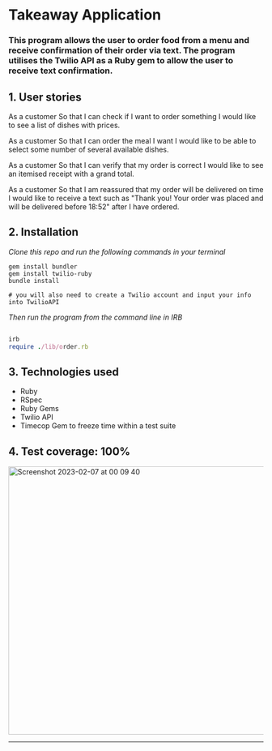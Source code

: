 # Takeaway Application

### This program allows the user to order food from a menu and receive confirmation of their order via text. The program utilises the Twilio API as a Ruby gem to allow the user to receive text confirmation.

## 1. User stories

As a customer
So that I can check if I want to order something
I would like to see a list of dishes with prices.

As a customer
So that I can order the meal I want
I would like to be able to select some number of several available dishes.

As a customer
So that I can verify that my order is correct
I would like to see an itemised receipt with a grand total.

As a customer
So that I am reassured that my order will be delivered on time
I would like to receive a text such as "Thank you! Your order was placed and will be delivered before 18:52" after I have ordered.

## 2. Installation

_Clone this repo and run the following commands in your terminal_

```
gem install bundler
gem install twilio-ruby
bundle install

# you will also need to create a Twilio account and input your info into TwilioAPI

```

_Then run the program from the command line in IRB_

```ruby

irb
require ./lib/order.rb

```

## 3. Technologies used

- Ruby
- RSpec
- Ruby Gems
- Twilio API
- Timecop Gem to freeze time within a test suite

## 4. Test coverage: 100%


<img width="529" alt="Screenshot 2023-02-07 at 00 09 40" src="https://user-images.githubusercontent.com/117643324/217118113-d4b4d149-4e7b-4b3f-a86e-b81a6145856a.png">


<!-- BEGIN GENERATED SECTION DO NOT EDIT -->

---


<!-- END GENERATED SECTION DO NOT EDIT -->
